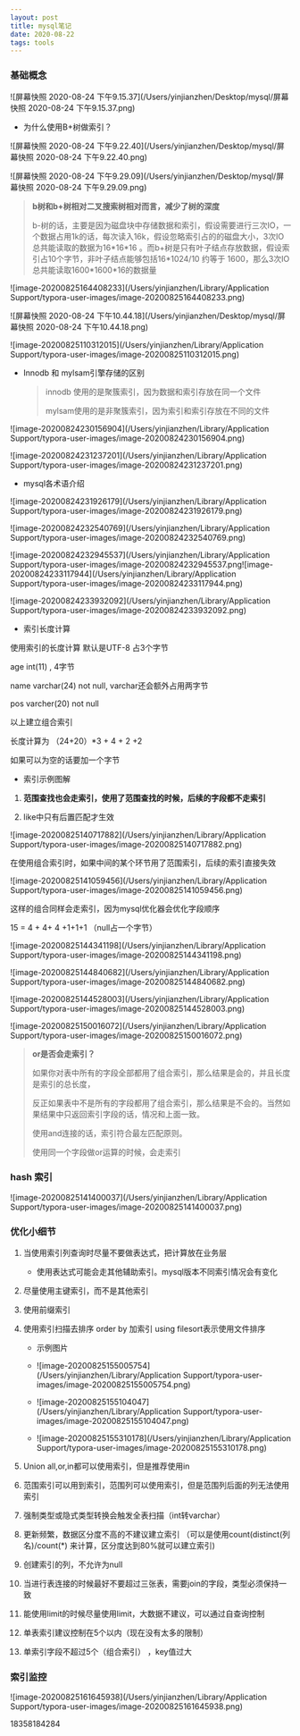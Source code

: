 ```yaml
---
layout: post
title: mysql笔记
date: 2020-08-22
tags: tools
---
```




### 基础概念

![屏幕快照 2020-08-24 下午9.15.37](/Users/yinjianzhen/Desktop/mysql/屏幕快照 2020-08-24 下午9.15.37.png)

- 为什么使用B+树做索引？

![屏幕快照 2020-08-24 下午9.22.40](/Users/yinjianzhen/Desktop/mysql/屏幕快照 2020-08-24 下午9.22.40.png)

![屏幕快照 2020-08-24 下午9.29.09](/Users/yinjianzhen/Desktop/mysql/屏幕快照 2020-08-24 下午9.29.09.png)

> **b树和b+树相对二叉搜索树相对而言，减少了树的深度**
>
> b-树的话，主要是因为磁盘块中存储数据和索引，假设需要进行三次IO，一个数据占用1k的话，每次读入16k，假设忽略索引占的的磁盘大小，3次IO总共能读取的数据为16\*16\*16 。而b+树是只有叶子结点存放数据，假设索引占10个字节，非叶子结点能够包括16*1024/10 约等于 1600，那么3次IO总共能读取1600\*1600\*16的数据量

![image-20200825164408233](/Users/yinjianzhen/Library/Application Support/typora-user-images/image-20200825164408233.png)

![屏幕快照 2020-08-24 下午10.44.18](/Users/yinjianzhen/Desktop/mysql/屏幕快照 2020-08-24 下午10.44.18.png)



![image-20200825110312015](/Users/yinjianzhen/Library/Application Support/typora-user-images/image-20200825110312015.png)

- Innodb 和 mylsam引擎存储的区别

  >  innodb 使用的是聚簇索引，因为数据和索引存放在同一个文件
  >
  > mylsam使用的是非聚簇索引，因为索引和索引存放在不同的文件

![image-20200824230156904](/Users/yinjianzhen/Library/Application Support/typora-user-images/image-20200824230156904.png)

![image-20200824231237201](/Users/yinjianzhen/Library/Application Support/typora-user-images/image-20200824231237201.png)

- mysql各术语介绍

![image-20200824231926179](/Users/yinjianzhen/Library/Application Support/typora-user-images/image-20200824231926179.png)

![image-20200824232540769](/Users/yinjianzhen/Library/Application Support/typora-user-images/image-20200824232540769.png)

![image-20200824232945537](/Users/yinjianzhen/Library/Application Support/typora-user-images/image-20200824232945537.png![image-20200824233117944](/Users/yinjianzhen/Library/Application Support/typora-user-images/image-20200824233117944.png)

 ![image-20200824233932092](/Users/yinjianzhen/Library/Application Support/typora-user-images/image-20200824233932092.png)





- 索引长度计算

使用索引的长度计算 默认是UTF-8 占3个字节

age int(11) , 4字节

name varchar(24) not null, varchar还会额外占用两字节

pos varcher(20) not null

以上建立组合索引

长度计算为 （24+20）*3 + 4 + 2 +2

如果可以为空的话要加一个字节

- 索引示例图解

1. **范围查找也会走索引，使用了范围查找的时候，后续的字段都不走索引**

2. like中只有后置匹配才生效

![image-20200825140717882](/Users/yinjianzhen/Library/Application Support/typora-user-images/image-20200825140717882.png)

在使用组合索引时，如果中间的某个环节用了范围索引，后续的索引直接失效

![image-20200825141059456](/Users/yinjianzhen/Library/Application Support/typora-user-images/image-20200825141059456.png)

这样的组合同样会走索引，因为mysql优化器会优化字段顺序



15 = 4 + 4+ 4 +1+1+1 （null占一个字节）

![image-20200825144341198](/Users/yinjianzhen/Library/Application Support/typora-user-images/image-20200825144341198.png)

![image-20200825144840682](/Users/yinjianzhen/Library/Application Support/typora-user-images/image-20200825144840682.png)

![image-20200825144528003](/Users/yinjianzhen/Library/Application Support/typora-user-images/image-20200825144528003.png)

![image-20200825150016072](/Users/yinjianzhen/Library/Application Support/typora-user-images/image-20200825150016072.png)

> **or是否会走索引？**
>
> 如果你对表中所有的字段全部都用了组合索引，那么结果是会的，并且长度是索引的总长度，
>
> 反正如果表中不是所有的字段都用了组合索引，那么结果是不会的。当然如果结果中只返回索引字段的话，情况和上面一致。
>
> 使用and连接的话，索引符合最左匹配原则。
>
> 使用同一个字段做or运算的时候，会走索引

### hash 索引

![image-20200825141400037](/Users/yinjianzhen/Library/Application Support/typora-user-images/image-20200825141400037.png)

### 优化小细节

1. 当使用索引列查询时尽量不要做表达式，把计算放在业务层

   - 使用表达式可能会走其他辅助索引。mysql版本不同索引情况会有变化

2. 尽量使用主键索引，而不是其他索引

3. 使用前缀索引

4. 使用索引扫描去排序 order by 加索引 using filesort表示使用文件排序

   - 示例图片

   - ![image-20200825155005754](/Users/yinjianzhen/Library/Application Support/typora-user-images/image-20200825155005754.png)
   - ![image-20200825155104047](/Users/yinjianzhen/Library/Application Support/typora-user-images/image-20200825155104047.png)
   - ![image-20200825155310178](/Users/yinjianzhen/Library/Application Support/typora-user-images/image-20200825155310178.png)

5. Union all,or,in都可以使用索引，但是推荐使用in

6. 范围索引可以用到索引，范围列可以使用索引，但是范围列后面的列无法使用索引

7. 强制类型或隐式类型转换会触发全表扫描（int转varchar）

8. 更新频繁，数据区分度不高的不建议建立索引 （可以是使用count(distinct(列名)/count(*) 来计算，区分度达到80%就可以建立索引)

9. 创建索引的列，不允许为null

10. 当进行表连接的时候最好不要超过三张表，需要join的字段，类型必须保持一致

11. 能使用limit的时候尽量使用limit，大数据不建议，可以通过自查询控制

12. 单表索引建议控制在5个以内（现在没有太多的限制）

13. 单索引字段不超过5个（组合索引） ，key值过大



### 索引监控

![image-20200825161645938](/Users/yinjianzhen/Library/Application Support/typora-user-images/image-20200825161645938.png)

18358184284